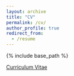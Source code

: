 ```yaml
---
layout: archive
title: "CV"
permalink: /cv/
author_profile: true
redirect_from:
  - /resume
---
```


{% include base_path %}

[Curriculum Vitae]('http://benrhodes26.github.io/files/CV.pdf')
